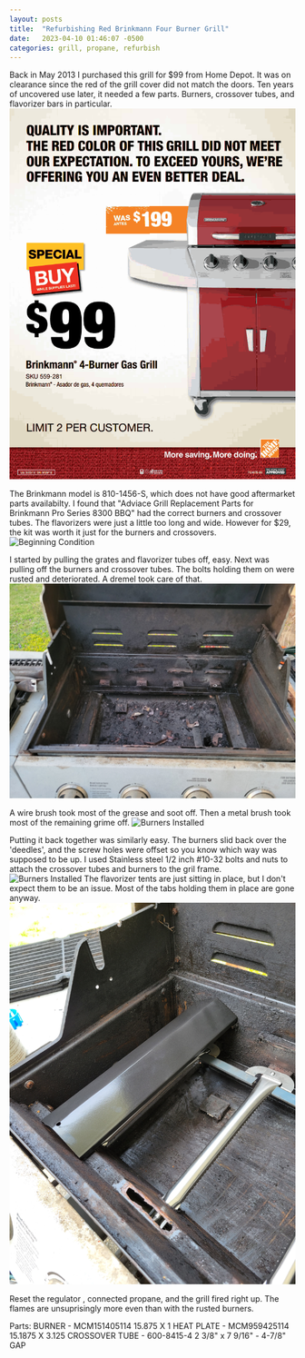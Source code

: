 ```yaml
---
layout: posts
title:  "Refurbishing Red Brinkmann Four Burner Grill"
date:   2023-04-10 01:46:07 -0500
categories: grill, propane, refurbish
---
```


Back in May 2013 I purchased this grill for $99 from Home Depot. It was on clearance since the red of the grill cover did not match the doors. Ten years of uncovered use later, it needed a few parts. Burners, crossover tubes, and flavorizer bars in particular. 
![Home Depot Ad](/assets/images/brinkmannGrillAd.png)

The Brinkmann model is 810-1456-S, which does not have good aftermarket parts availabilty. I found that "Adviace Grill Replacement Parts for Brinkmann Pro Series 8300 BBQ" had the correct burners and crossover tubes. The flavorizers were just a little too long and wide. However for $29, the kit was worth it just for the burners and crossovers. 
![Beginning Condition](/assets/images/20230404_190206.jpg)

I started by pulling the grates and flavorizer tubes off, easy. Next was pulling off the burners and crossover tubes. The bolts holding them on were rusted and deteriorated. A dremel took care of that. 
![Cleaned Sides](/assets/images/20230404_192322.jpg)

A wire brush took most of the grease and soot off. Then a metal brush took most of the remaining grime off. 
![Burners Installed](/assets/images/20230408_120650.jpg)

Putting it back together was similarly easy. The burners slid back over the 'deedles', and the screw holes were offset so you know which way was supposed to be up. I used Stainless steel 1/2 inch #10-32 bolts and nuts to attach the crossover tubes and burners to the gril frame.
![Burners Installed](/assets/images/20230408_120650.jpg)
The flavorizer tents are just sitting in place, but I don't expect them to be an issue.  Most of the tabs holding them in place are gone anyway. 
![Bars Sitting On Top](/assets/images/20230408_120919.jpg)

Reset the regulator , connected propane, and the grill fired right up. The flames are unsuprisingly more even than with the rusted burners. 

Parts:
BURNER - MCM151405114 15.875 X 1
HEAT PLATE - MCM959425114 15.1875 X 3.125
CROSSOVER TUBE - 600-8415-4  2 3/8" x 7 9/16" - 4-7/8" GAP

